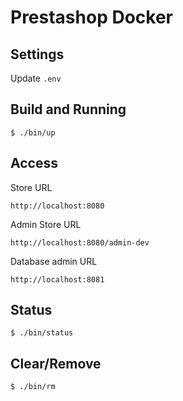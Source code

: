 # Prestashop Docker

## Settings

Update `.env`

## Build and Running 

```
$ ./bin/up
```

## Access

Store URL

```
http://localhost:8080
```

Admin Store URL

```
http://localhost:8080/admin-dev
```

Database admin URL

```
http://localhost:8081
```


## Status

```
$ ./bin/status
```

## Clear/Remove

```
$ ./bin/rm
```